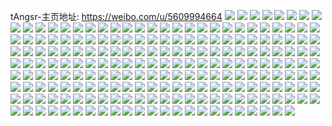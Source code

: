 tAngsr-主页地址: https://weibo.com/u/5609994664 
![](https://wx4.sinaimg.cn/mw2000/0067EXSUgy1h94vxosnq7j30wi1ycqv5.jpg) 
![](https://wx4.sinaimg.cn/mw2000/0067EXSUgy1h94vwiz7asj317d37knpe.jpg) 
![](https://wx4.sinaimg.cn/mw2000/0067EXSUgy1h94vwrhsllj32eo37k1l0.jpg) 
![](https://wx4.sinaimg.cn/mw2000/0067EXSUgy1h94vwd9hw7j31o0280npd.jpg) 
![](https://wx4.sinaimg.cn/mw2000/0067EXSUgy1h8o0sgfwqtj30wi0wi7ao.jpg) 
![](https://wx4.sinaimg.cn/mw2000/0067EXSUgy1h8cps0zzzaj30u01hckdn.jpg) 
![](https://wx4.sinaimg.cn/mw2000/0067EXSUgy1h8cpugfosxj30sj13277r.jpg) 
![](https://wx4.sinaimg.cn/mw2000/0067EXSUgy1h7y2tw51u4j31at1y77wh.jpg) 
![](https://wx4.sinaimg.cn/mw2000/0067EXSUgy1h7y2tued21j32c03404qs.jpg) 
![](https://wx4.sinaimg.cn/mw2000/0067EXSUgy1h7y2tsjn0tj32c0340hdz.jpg) 
![](https://wx4.sinaimg.cn/mw2000/0067EXSUgy1h7y2u6gcdrj32c0340npd.jpg) 
![](https://wx4.sinaimg.cn/mw2000/0067EXSUgy1h7y2u4b9gcj32c0340e85.jpg) 
![](https://wx4.sinaimg.cn/mw2000/0067EXSUgy1h7y2tzk2znj32c0340hdy.jpg) 
![](https://wx4.sinaimg.cn/mw2000/0067EXSUgy1h7y2u20l1mj32c0340hdx.jpg) 
![](https://wx4.sinaimg.cn/mw2000/0067EXSUgy1h7y2toztgfj30qv0zttno.jpg) 
![](https://wx4.sinaimg.cn/mw2000/0067EXSUgy1h7y2tvfx4pj31r0340kjl.jpg) 
![](https://wx4.sinaimg.cn/mw2000/0067EXSUgy1h7y2tps7kvj30wi1yce2l.jpg) 
![](https://wx4.sinaimg.cn/mw2000/0067EXSUgy1h6wqcqkv8ej30wi1ycqv5.jpg) 
![](https://wx4.sinaimg.cn/mw2000/0067EXSUgy1h6wqcsks3vj31ra2ceu0x.jpg) 
![](https://wx4.sinaimg.cn/mw2000/0067EXSUgy1h6wqdqm0anj32c035dqv9.jpg) 
![](https://wx4.sinaimg.cn/mw2000/0067EXSUgy1h6tfw005bij32c03401kz.jpg) 
![](https://wx4.sinaimg.cn/mw2000/0067EXSUgy1h6tfx322ahj31su2eh1kx.jpg) 
![](https://wx4.sinaimg.cn/mw2000/0067EXSUgy1h6tfvukzgkj34tc37k4qw.jpg) 
![](https://wx4.sinaimg.cn/mw2000/0067EXSUgy1h6tfvy8uubj31nl37ku0x.jpg) 
![](https://wx4.sinaimg.cn/mw2000/0067EXSUgy1h6tfwywxmaj337k4tcavt.jpg) 
![](https://wx4.sinaimg.cn/mw2000/0067EXSUgy1h6q4exc6ryj30wi1yce81.jpg) 
![](https://wx4.sinaimg.cn/mw2000/0067EXSUgy1h6q4en59mvj30wj1ycmyv.jpg) 
![](https://wx4.sinaimg.cn/mw2000/0067EXSUgy1h6mmuuk39kj32c0340x6q.jpg) 
![](https://wx4.sinaimg.cn/mw2000/0067EXSUgy1h6mmukedpkj32dr36c1l0.jpg) 
![](https://wx4.sinaimg.cn/mw2000/0067EXSUgy1h6mmupg842j32c0340x6r.jpg) 
![](https://wx4.sinaimg.cn/mw2000/0067EXSUgy1h6mmurxcgjj32c0340u0x.jpg) 
![](https://wx4.sinaimg.cn/mw2000/0067EXSUgy1h6mmux2ck5j32c02c0u0x.jpg) 
![](https://wx4.sinaimg.cn/mw2000/0067EXSUgy1h67hel1crhj32bk33z0y1.jpg) 
![](https://wx4.sinaimg.cn/mw2000/0067EXSUgy1h67heojv4zj32bk33zjwj.jpg) 
![](https://wx4.sinaimg.cn/mw2000/0067EXSUgy1h67het2uovj32be33zjx7.jpg) 
![](https://wx4.sinaimg.cn/mw2000/0067EXSUgy1h67hew5homj31sc2dsb2a.jpg) 
![](https://wx4.sinaimg.cn/mw2000/0067EXSUgy1h67heyslj9j31o5292wyg.jpg) 
![](https://wx4.sinaimg.cn/mw2000/0067EXSUgy1h5b72fkocuj31sc2dskjl.jpg) 
![](https://wx4.sinaimg.cn/mw2000/0067EXSUgy1h5b72eheztj31sc2dskjl.jpg) 
![](https://wx4.sinaimg.cn/mw2000/0067EXSUgy1h5a0pjoarcj32c0340kjm.jpg) 
![](https://wx4.sinaimg.cn/mw2000/0067EXSUgy1h5a0q31h6rj31sc2ds1ky.jpg) 
![](https://wx4.sinaimg.cn/mw2000/0067EXSUgy1h5a0pv25f1j32az33z4qq.jpg) 
![](https://wx4.sinaimg.cn/mw2000/0067EXSUgy1h5a0phsyi8j31sc2dsx6p.jpg) 
![](https://wx4.sinaimg.cn/mw2000/0067EXSUgy1h57nkel2elj32c0341kjm.jpg) 
![](https://wx4.sinaimg.cn/mw2000/0067EXSUgy1h57nks31xcj315o1qib29.jpg) 
![](https://wx4.sinaimg.cn/mw2000/0067EXSUgy1h57nkcrni8j31sc2dse82.jpg) 
![](https://wx4.sinaimg.cn/mw2000/0067EXSUgy1h57nktuu0vj321v21ve82.jpg) 
![](https://wx4.sinaimg.cn/mw2000/0067EXSUgy1h57nkgjbkoj32472tm4qq.jpg) 
![](https://wx4.sinaimg.cn/mw2000/0067EXSUgy1h57nkwqyqwj32c0340hdw.jpg) 
![](https://wx4.sinaimg.cn/mw2000/0067EXSUgy1h57nklnomnj31ha1z2e81.jpg) 
![](https://wx4.sinaimg.cn/mw2000/0067EXSUgy1h57nko1iudj32c0340hdu.jpg) 
![](https://wx4.sinaimg.cn/mw2000/0067EXSUgy1h53w6to1kfj30xc2lrx1u.jpg) 
![](https://wx4.sinaimg.cn/mw2000/0067EXSUgy1h53w6neb1hj323s2t1e81.jpg) 
![](https://wx4.sinaimg.cn/mw2000/0067EXSUgy1h53w6r2glsj32482tmx6p.jpg) 
![](https://wx4.sinaimg.cn/mw2000/0067EXSUgy1h4r4pa4mlgj31ql2dr7wh.jpg) 
![](https://wx4.sinaimg.cn/mw2000/0067EXSUgy1h4r4n3hy58j322k2rfnpe.jpg) 
![](https://wx4.sinaimg.cn/mw2000/0067EXSUgy1h4riwrgyitj32c02c04qq.jpg) 
![](https://wx4.sinaimg.cn/mw2000/0067EXSUgy1h4oxpfgueoj33402c0e82.jpg) 
![](https://wx4.sinaimg.cn/mw2000/0067EXSUgy1h4oxpsqqclj30wi1ycqux.jpg) 
![](https://wx4.sinaimg.cn/mw2000/0067EXSUgy1h4nrgde687j31r72c9kjl.jpg) 
![](https://wx4.sinaimg.cn/mw2000/0067EXSUgy1h4nrgkan2jj30xc2307w5.jpg) 
![](https://wx4.sinaimg.cn/mw2000/0067EXSUgy1h4nrgmtmo3j31nx27x1kx.jpg) 
![](https://wx4.sinaimg.cn/mw2000/0067EXSUgy1h4nrgpflxij31pl2a4b29.jpg) 
![](https://wx4.sinaimg.cn/mw2000/0067EXSUgy1h4nrgfkzxxj32582uzqv5.jpg) 
![](https://wx4.sinaimg.cn/mw2000/0067EXSUgy1h4lf2hyw90j31sc2dsnpe.jpg) 
![](https://wx4.sinaimg.cn/mw2000/0067EXSUgy1h4lf2ed2ymj31sc2dsttb.jpg) 
![](https://wx4.sinaimg.cn/mw2000/0067EXSUgy1h4lf2iwpl9j31sc2dsx57.jpg) 
![](https://wx4.sinaimg.cn/mw2000/0067EXSUgy1h4lf2jqm19j31sc2ds1fz.jpg) 
![](https://wx4.sinaimg.cn/mw2000/0067EXSUgy1h48mwazms7j30xc2354qp.jpg) 
![](https://wx4.sinaimg.cn/mw2000/0067EXSUgy1h48mwphc2yj31sg2ds1ky.jpg) 
![](https://wx4.sinaimg.cn/mw2000/0067EXSUgy1h0ws38v1q1j32c0340e83.jpg) 
![](https://wx4.sinaimg.cn/mw2000/0067EXSUgy1h0ws2obt0sj32c0340qv6.jpg) 
![](https://wx4.sinaimg.cn/mw2000/0067EXSUgy1h0ws3bszvcj32c03404qq.jpg) 
![](https://wx4.sinaimg.cn/mw2000/0067EXSUgy1h0ws1wm3cuj32c0340qv8.jpg) 
![](https://wx4.sinaimg.cn/mw2000/0067EXSUgy1h0ws324819j32c03404qr.jpg) 
![](https://wx4.sinaimg.cn/mw2000/0067EXSUgy1h0ws2tvb9cj32c03401kz.jpg) 
![](https://wx4.sinaimg.cn/mw2000/0067EXSUgy1h0ws42nucmj32c0340b2b.jpg) 
![](https://wx4.sinaimg.cn/mw2000/0067EXSUgy1h0ws3shtpej32c0340hdw.jpg) 
![](https://wx4.sinaimg.cn/mw2000/0067EXSUgy1h0ws1i9xo0j32c03404qq.jpg) 
![](https://wx4.sinaimg.cn/mw2000/0067EXSUgy1h078ad70zkj32c0340qv6.jpg) 
![](https://wx4.sinaimg.cn/mw2000/0067EXSUgy1h078aa7t6cj31j02psnpd.jpg) 
![](https://wx4.sinaimg.cn/mw2000/0067EXSUgy1gzs8elgf5gj31cu1t4e61.jpg) 
![](https://wx4.sinaimg.cn/mw2000/0067EXSUgy1gzs8erk94ij31o0280u0x.jpg) 
![](https://wx4.sinaimg.cn/mw2000/0067EXSUgy1gzs8emjm37j32c03404qq.jpg) 
![](https://wx4.sinaimg.cn/mw2000/0067EXSUgy1gzs8ekqs7gj32c0340e81.jpg) 
![](https://wx4.sinaimg.cn/mw2000/0067EXSUgy1gze7dattruj32c03401l1.jpg) 
![](https://wx4.sinaimg.cn/mw2000/0067EXSUgy1gze7dj6f6pj32c0351nph.jpg) 
![](https://wx4.sinaimg.cn/mw2000/0067EXSUgy1gze7dyqbllj31sc2dskjn.jpg) 
![](https://wx4.sinaimg.cn/mw2000/0067EXSUgy1gze7dwjhorj32c0340u0x.jpg) 
![](https://wx4.sinaimg.cn/mw2000/0067EXSUgy1gze7dm4ftcj31n626wkjm.jpg) 
![](https://wx4.sinaimg.cn/mw2000/0067EXSUgy1gzaqq8f54zj31o0280e81.jpg) 
![](https://wx4.sinaimg.cn/mw2000/0067EXSUgy1gzaqq9qfe4j31o02807wh.jpg) 
![](https://wx4.sinaimg.cn/mw2000/0067EXSUgy1gzaqqzolf0j32c0340e86.jpg) 
![](https://wx4.sinaimg.cn/mw2000/0067EXSUgy1gzaqrq31gsj32c0340npe.jpg) 
![](https://wx4.sinaimg.cn/mw2000/0067EXSUgy1gzaqrobjnqj328a2z2e85.jpg) 
![](https://wx4.sinaimg.cn/mw2000/0067EXSUgy1gzaqrrczcdj30u01hcncb.jpg) 
![](https://wx4.sinaimg.cn/mw2000/0067EXSUgy1gymq4ylqtvj32c0340x6p.jpg) 
![](https://wx4.sinaimg.cn/mw2000/0067EXSUgy1gymq62acwpj32c0340e82.jpg) 
![](https://wx4.sinaimg.cn/mw2000/0067EXSUgy1gymq4iduahj32c034p1ky.jpg) 
![](https://wx4.sinaimg.cn/mw2000/0067EXSUgy1gyl9o18z7ij32c0341qv7.jpg) 
![](https://wx4.sinaimg.cn/mw2000/0067EXSUgy1gyl9o57vesj320d2ohqv5.jpg) 
![](https://wx4.sinaimg.cn/mw2000/0067EXSUgy1gyl9nmfdc4j32c03407wk.jpg) 
![](https://wx4.sinaimg.cn/mw2000/0067EXSUgy1gyl9nrxmrsj31kl23gu0x.jpg) 
![](https://wx4.sinaimg.cn/mw2000/0067EXSUgy1gycafu7owbj31vw2ikqv7.jpg) 
![](https://wx4.sinaimg.cn/mw2000/0067EXSUgy1gycafqdc98j32c0342qv9.jpg) 
![](https://wx4.sinaimg.cn/mw2000/0067EXSUgy1gycafksi3gj32c0342x6s.jpg) 
![](https://wx4.sinaimg.cn/mw2000/0067EXSUgy1gyaz00y3l7j32c0340qv6.jpg) 
![](https://wx4.sinaimg.cn/mw2000/0067EXSUgy1gyaz07e0mwj32c02c0x6p.jpg) 
![](https://wx4.sinaimg.cn/mw2000/0067EXSUgy1gyaz0dg6vfj323o2sw7wk.jpg) 
![](https://wx4.sinaimg.cn/mw2000/0067EXSUgy1gyaz099b6nj32c02c0qv5.jpg) 
![](https://wx4.sinaimg.cn/mw2000/0067EXSUgy1gyaz0oaab9j32c03407wk.jpg) 
![](https://wx4.sinaimg.cn/mw2000/0067EXSUly1gy93qgxbzcj31sc2dshdv.jpg) 
![](https://wx4.sinaimg.cn/mw2000/0067EXSUly1gy9hfblawtj32c03404qr.jpg) 
![](https://wx4.sinaimg.cn/mw2000/0067EXSUly1gy93qihryxj32c0340npe.jpg) 
![](https://wx4.sinaimg.cn/mw2000/0067EXSUly1gy93qegvgzj32c0340hdu.jpg) 
![](https://wx4.sinaimg.cn/mw2000/0067EXSUly1gy9hf8yomej32c0340b2a.jpg) 
![](https://wx4.sinaimg.cn/mw2000/0067EXSUly1gy9hfdrf81j32c0340e82.jpg) 
![](https://wx4.sinaimg.cn/mw2000/0067EXSUgy1gxfrcibki1j31sc2ds4qq.jpg) 
![](https://wx4.sinaimg.cn/mw2000/0067EXSUgy1gxfrcl075xj31sc2dshdu.jpg) 
![](https://wx4.sinaimg.cn/mw2000/0067EXSUgy1gxaz5h4lz9j30u0140wqz.jpg) 
![](https://wx4.sinaimg.cn/mw2000/0067EXSUgy1gxaz5hsjsfj315z33znpd.jpg) 
![](https://wx4.sinaimg.cn/mw2000/0067EXSUgy1gxaz5itbgpj30u014fgvt.jpg) 
![](https://wx4.sinaimg.cn/mw2000/0067EXSUgy1gxaz5jcudkj30u0140gsa.jpg) 
![](https://wx4.sinaimg.cn/mw2000/0067EXSUgy1gxaz5jpb6ej30u013zgss.jpg) 
![](https://wx4.sinaimg.cn/mw2000/0067EXSUgy1gxaz5gqye7j30u0140jyl.jpg) 
![](https://wx4.sinaimg.cn/mw2000/0067EXSUgy1gt4ywqrervj322m340kjl.jpg) 
![](https://wx4.sinaimg.cn/mw2000/0067EXSUgy1gt4ywstv9rj31ds340e81.jpg) 
![](https://wx4.sinaimg.cn/mw2000/0067EXSUgy1gt4ywvvz7fj31w12ip4qq.jpg) 
![](https://wx4.sinaimg.cn/mw2000/0067EXSUgy1gt4ywydxefj31w12ipb29.jpg) 
![](https://wx4.sinaimg.cn/mw2000/0067EXSUgy1gt4yx4orf6j63342bcqmz02.jpg) 
![](https://wx4.sinaimg.cn/mw2000/0067EXSUgy1gt4yx1ovfej32o03k0npf.jpg) 
![](https://wx4.sinaimg.cn/mw2000/0067EXSUgy1gt4yx2ob8jj30t02io7jh.jpg) 
![](https://wx4.sinaimg.cn/mw2000/0067EXSUgy1gt4yx3wpwtj30u0140h40.jpg) 
![](https://wx4.sinaimg.cn/mw2000/0067EXSUgy1gt54nuvttsj322o340e82.jpg) 
![](https://wx4.sinaimg.cn/mw2000/0067EXSUly1ghruafkgfoj31rl1rlndc.jpg) 
![](https://wx4.sinaimg.cn/mw2000/0067EXSUly1ghruahrg8wj32402404qq.jpg) 
![](https://wx4.sinaimg.cn/mw2000/0067EXSUly1ghruairq46j3240240u0x.jpg) 
![](https://wx4.sinaimg.cn/mw2000/0067EXSUly1ghruaf2dy8j31rl1rlaq3.jpg) 
![](https://wx4.sinaimg.cn/mw2000/0067EXSUly1gdj2buupphj32c02c0npi.jpg) 
![](https://wx4.sinaimg.cn/mw2000/0067EXSUly1gdj29s7wqxj315o1qie82.jpg) 
![](https://wx4.sinaimg.cn/mw2000/0067EXSUly1gdj2a6trgfj32o02o04qr.jpg) 
![](https://wx4.sinaimg.cn/mw2000/0067EXSUly1gdj2a2t4thj32c02c0hdy.jpg) 
![](https://wx4.sinaimg.cn/mw2000/0067EXSUly1gdj29wc9l4j31bz1bzkjm.jpg) 
![](https://wx4.sinaimg.cn/mw2000/0067EXSUly1gdj2a0m20jj32c02c04qv.jpg) 
![](https://wx4.sinaimg.cn/mw2000/0067EXSUly1gdj29sxj7ej30iz0sgn3v.jpg) 
![](https://wx4.sinaimg.cn/mw2000/0067EXSUly1gdj2d0pqnaj32692wcx6q.jpg) 
![](https://wx4.sinaimg.cn/mw2000/0067EXSUly1gdj29uovd5j31901o0qv5.jpg) 
![](https://wx4.sinaimg.cn/mw2000/0067EXSUly1g7k5njwo8cj31hc1p0alm.jpg) 
![](https://wx4.sinaimg.cn/mw2000/0067EXSUly1g7k5nn33jhj32ip2ipe85.jpg) 
![](https://wx4.sinaimg.cn/mw2000/0067EXSUly1g7k5nqjj42j30u01401ko.jpg) 
![](https://wx4.sinaimg.cn/mw2000/0067EXSUly1g7k5nh7i5bj31j221h7hq.jpg) 
![](https://wx4.sinaimg.cn/mw2000/0067EXSUly1g7k5njb32vj32o02o0qv6.jpg) 
![](https://wx4.sinaimg.cn/mw2000/0067EXSUly1g7k5nhn27rj31900xr7ao.jpg) 
![](https://wx4.sinaimg.cn/mw2000/0067EXSUly1g7k5nop8mrj32o02o0e82.jpg) 
![](https://wx4.sinaimg.cn/mw2000/0067EXSUly1g7k5npp4roj315o3h0e82.jpg) 
![](https://wx4.sinaimg.cn/mw2000/0067EXSUly1g7k5nkxv6mj31jk1jkqua.jpg) 
![](https://wx4.sinaimg.cn/mw2000/0067EXSUly1g69tq98737j31o01o0hdu.jpg) 
![](https://wx4.sinaimg.cn/mw2000/0067EXSUly1g69tq6fwtfj31uo1e0e82.jpg) 
![](https://wx4.sinaimg.cn/mw2000/0067EXSUly1g69tq7ehhsj30u0140b29.jpg) 
![](https://wx4.sinaimg.cn/mw2000/0067EXSUly1g69tqfu3etj315o2bce81.jpg) 
![](https://wx4.sinaimg.cn/mw2000/0067EXSUly1g69tqewn94j32o02o01kz.jpg) 
![](https://wx4.sinaimg.cn/mw2000/0067EXSUly1g69tqbeuwej33282ao7wk.jpg) 
![](https://wx4.sinaimg.cn/mw2000/0067EXSUly1g69tqjowjaj33342bcu0z.jpg) 
![](https://wx4.sinaimg.cn/mw2000/0067EXSUly1g69tqdkyupj32o02o0e83.jpg) 
![](https://wx4.sinaimg.cn/mw2000/0067EXSUly1g69tqh1ft2j32o02o01ky.jpg) 
![](https://wx4.sinaimg.cn/mw2000/0067EXSUly1fzs8s3hhghj30u00u0448.jpg) 
![](https://wx4.sinaimg.cn/mw2000/0067EXSUly1fzs8s32e3lj30rs1jkam2.jpg) 
![](https://wx4.sinaimg.cn/mw2000/0067EXSUly1fzs8s2f3ymj31jk1jk7ha.jpg) 
![](https://wx4.sinaimg.cn/mw2000/0067EXSUly1fzs8s5m7xvj30rs334hdu.jpg) 
![](https://wx4.sinaimg.cn/mw2000/0067EXSUly1fzs8s9i6e1j30rs334hdu.jpg) 
![](https://wx4.sinaimg.cn/mw2000/0067EXSUly1fzs8t68izoj31w01w01kx.jpg) 
![](https://wx4.sinaimg.cn/mw2000/0067EXSUly1fzs8sa6fjaj30rs1axnch.jpg) 
![](https://wx4.sinaimg.cn/mw2000/0067EXSUly1fzs8sb2tlqj32o02o0e2p.jpg) 
![](https://wx4.sinaimg.cn/mw2000/0067EXSUly1fzs8scd84cj30rs2w6hdt.jpg) 
![](https://wx4.sinaimg.cn/mw2000/0067EXSUly1fznkdxz4twj30rs1ql7wh.jpg) 
![](https://wx4.sinaimg.cn/mw2000/0067EXSUly1fznkdw6bq9j30rs15okh9.jpg) 
![](https://wx4.sinaimg.cn/mw2000/0067EXSUly1fznkdvcv8tj32o02o0kjm.jpg) 
![](https://wx4.sinaimg.cn/mw2000/0067EXSUly1fznkdx095fj30u01404jm.jpg) 
![](https://wx4.sinaimg.cn/mw2000/0067EXSUly1fvyp8ui4plj318g1o07wh.jpg) 
![](https://wx4.sinaimg.cn/mw2000/0067EXSUly1fvyp8waqy3j32c02c0u0y.jpg) 
![](https://wx4.sinaimg.cn/mw2000/0067EXSUly1fvyp9122gfj318k1o0npd.jpg) 
![](https://wx4.sinaimg.cn/mw2000/0067EXSUly1fvyp96hce1j32c02c0e83.jpg) 
![](https://wx4.sinaimg.cn/mw2000/0067EXSUly1fvyp94f75bj32c02c07wj.jpg) 
![](https://wx4.sinaimg.cn/mw2000/0067EXSUly1fvyp9cj2vmj32c02c0qv7.jpg) 
![](https://wx4.sinaimg.cn/mw2000/0067EXSUly1fvyp9ageghj32c02c0e85.jpg) 
![](https://wx4.sinaimg.cn/mw2000/0067EXSUly1fvyp8zdv7qj32o02o0b2b.jpg) 
![](https://wx4.sinaimg.cn/mw2000/0067EXSUly1fvyp92qw3pj32o02o01kz.jpg) 
![](https://wx4.sinaimg.cn/mw2000/0067EXSUgy1fud085vb5gj31rl1rl4cx.jpg) 
![](https://wx4.sinaimg.cn/mw2000/0067EXSUgy1fud08g35wgj32o02o0e83.jpg) 
![](https://wx4.sinaimg.cn/mw2000/0067EXSUgy1fud08pe8gej32o02o01kz.jpg) 
![](https://wx4.sinaimg.cn/mw2000/0067EXSUgy1fud09e1sqoj32o03k0npf.jpg) 
![](https://wx4.sinaimg.cn/mw2000/0067EXSUgy1fud0907igzj32o02o0b2b.jpg) 
![](https://wx4.sinaimg.cn/mw2000/0067EXSUgy1fud0939efcj30rs1jkhae.jpg) 
![](https://wx4.sinaimg.cn/mw2000/0067EXSUgy1fu2hfpxfsbj30rs2bc4qq.jpg) 
![](https://wx4.sinaimg.cn/mw2000/0067EXSUgy1fu2hg2sq1oj30rs668e84.jpg) 
![](https://wx4.sinaimg.cn/mw2000/0067EXSUgy1fu2hg7axfoj30rs2bc7wh.jpg) 
![](https://wx4.sinaimg.cn/mw2000/0067EXSUgy1fu2hg8py7xj30sg0sg135.jpg) 
![](https://wx4.sinaimg.cn/mw2000/0067EXSUgy1fu2hg9ii43j315z15ztej.jpg) 
![](https://wx4.sinaimg.cn/mw2000/0067EXSUgy1fu2hgrapvuj32p93p34qu.jpg) 
![](https://wx4.sinaimg.cn/mw2000/0067EXSUgy1fu2hgvgia3j30xc18g7wh.jpg) 
![](https://wx4.sinaimg.cn/mw2000/0067EXSUgy1fu2hh3740ij32o02o0e82.jpg) 
![](https://wx4.sinaimg.cn/mw2000/0067EXSUgy1fu2hhe7ywxj32o02o01kz.jpg) 
![](https://wx4.sinaimg.cn/mw2000/0067EXSUgy1ftqiqprs6dj30w30w3n33.jpg) 
![](https://wx4.sinaimg.cn/mw2000/0067EXSUgy1ftqiqwdt9fj30rs3347wi.jpg) 
![](https://wx4.sinaimg.cn/mw2000/0067EXSUgy1ftqiqxhmubj3112112n1k.jpg) 
![](https://wx4.sinaimg.cn/mw2000/0067EXSUly1fqvs0z35jdj31be0qo7wh.jpg) 
